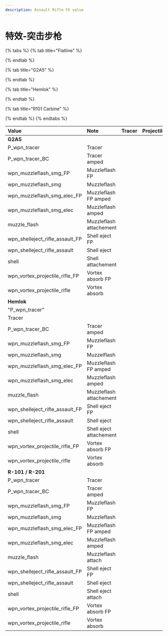 ```yaml
---
description: Assault Rifle FX value
---
```


# 特效-突击步枪

{% tabs %}
{% tab title="Flatline" %}

{% endtab %}

{% tab title="G2A5" %}

{% endtab %}

{% tab title="Hemlok" %}

{% endtab %}

{% tab title="R101 Carbine" %}

{% endtab %}
{% endtabs %}

| Value | Note | Tracer | Projectile | Muzzleflash |
| :--- | :--- | :--- | :--- | :--- |
| **G2A5** |  |  |  |  |
| P\_wpn\_tracer | Tracer |  |  |  |
| P\_wpn\_tracer\_BC | Tracer amped |  |  |  |
| wpn\_muzzleflash\_smg\_FP | Muzzleflash FP |  |  |  |
| wpn\_muzzleflash\_smg | Muzzleflash |  |  |  |
| wpn\_muzzleflash\_smg\_elec\_FP | Muzzleflash FP amped |  |  |  |
| wpn\_muzzleflash\_smg\_elec | Muzzleflash amped |  |  |  |
| muzzle\_flash | Muzzleflash attachement |  |  |  |
| wpn\_shelleject\_rifle\_assault\_FP | Shell eject FP |  |  |  |
| wpn\_shelleject\_rifle\_assault | Shell eject |  |  |  |
| shell | Shell attachement |  |  |  |
| wpn\_vortex\_projectile\_rifle\_FP | Vortex absorb FP |  |  |  |
| wpn\_vortex\_projectile\_rifle | Vortex absorb |  |  |  |
| **Hemlok** |  |  |  |  |
| "P\_wpn\_tracer" | Tracer |  |  |  |
| P\_wpn\_tracer\_BC | Tracer amped |  |  |  |
| wpn\_muzzleflash\_smg\_FP | Muzzleflash FP |  |  |  |
| wpn\_muzzleflash\_smg | Muzzelflash |  |  |  |
| wpn\_muzzleflash\_smg\_elec\_FP							 | Muzzleflash FP amped |  |  |  |
| wpn\_muzzleflash\_smg\_elec | Muzzleflash amped |  |  |  |
| muzzle\_flash | Muzzleflash attachement |  |  |  |
| wpn\_shelleject\_rifle\_assault\_FP | Shell eject FP |  |  |  |
| wpn\_shelleject\_rifle\_assault | Shell eject |  |  |  |
| shell | Shell eject attachement |  |  |  |
| wpn\_vortex\_projectile\_rifle\_FP | Vortex absorb FP |  |  |  |
| wpn\_vortex\_projectile\_rifle | Vortex absorb |  |  |  |
| **R-101 / R-201** |  |  |  |  |
| P\_wpn\_tracer | Tracer |  |  |  |
| P\_wpn\_tracer\_BC | Tracer amped |  |  |  |
| wpn\_muzzleflash\_smg\_FP | Muzzleflash FP |  |  |  |
| wpn\_muzzleflash\_smg | Muzzleflash |  |  |  |
| wpn\_muzzleflash\_smg\_elec\_FP | Muzzleflash FP amped |  |  |  |
| wpn\_muzzleflash\_smg\_elec | Muzzleflash amped |  |  |  |
| muzzle\_flash | Muzzleflash attach |  |  |  |
| wpn\_shelleject\_rifle\_assault\_FP | Shell eject FP |  |  |  |
| wpn\_shelleject\_rifle\_assault | Shell eject |  |  |  |
| shell | Shell eject attach |  |  |  |
| wpn\_vortex\_projectile\_rifle\_FP | Vortex absorb FP |  |  |  |
| wpn\_vortex\_projectile\_rifle | Vortex absorb |  |  |  |

